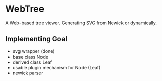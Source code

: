 # WebTree
A Web-based tree viewer. Generating SVG from Newick or dynamically.

## Implementing Goal
* svg wrapper (done)
* base class Node
* derived class Leaf
* usable plugin mechanism for Node (Leaf)
* newick parser
